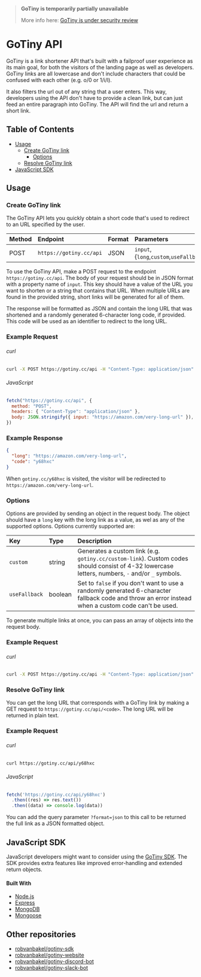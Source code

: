 > **GoTiny is temporarily partially unavailable**
> 
> More info here: [GoTiny is under security review](https://github.com/robvanbakel/gotiny-api/issues/6#issue-1421501653)

# GoTiny API

GoTiny is a link shortener API that's built with a failproof user experience as its main goal, for both the visitors of the landing page as well as developers. GoTiny links are all lowercase and don't include characters that could be confused with each other (e.g. o/0 or 1/i/l).

It also filters the url out of any string that a user enters. This way, developers using the API don't have to provide a clean link, but can just feed an entire paragraph into GoTiny. The API will find the url and return a short link.

## Table of Contents

- [Usage](#usage)
  - [Create GoTiny link](#create-gotiny-link)
    - [Options](#options)
  - [Resolve GoTiny link](#resolve-gotiny-link)
- [JavaScript SDK](#javascript-sdk)

## Usage

### Create GoTiny link

The GoTiny API lets you quickly obtain a short code that's used to redirect to an URL specified by the user.

| Method | Endpoint                | Format | Parameters                               |
| :----- | :---------------------- | :----- | :--------------------------------------- |
| POST   | `https://gotiny.cc/api` | JSON   | `input`, {`long`,`custom`,`useFallback`} |

To use the GoTiny API, make a POST request to the endpoint `https://gotiny.cc/api`. The body of your request should be in JSON format with a property name of `input`. This key should have a value of the URL you want to shorten or a string that contains that URL. When multiple URLs are found in the provided string, short links will be generated for all of them.

The response will be formatted as JSON and contain the long URL that was shortened and a randomly generated 6-character long code, if provided. This code will be used as an identifier to redirect to the long URL.

### Example Request

###### curl

```bash
curl -X POST https://gotiny.cc/api -H "Content-Type: application/json" -d '{ "input" : "https://amazon.com/very-long-url" }'
```

###### JavaScript

```javascript
fetch("https://gotiny.cc/api", {
  method: "POST",
  headers: { "Content-Type": "application/json" },
  body: JSON.stringify({ input: "https://amazon.com/very-long-url" }),
})
```

### Example Response

```json
{
  "long": "https://amazon.com/very-long-url",
  "code": "y68hxc"
}
```

When `gotiny.cc/y68hxc` is visited, the visitor will be redirected to `https://amazon.com/very-long-url`.

### Options

Options are provided by sending an object in the request body. The object should have a `long` key with the long link as a value, as wel as any of the supported options. Options currently supported are:

| Key           | Type    | Description                                                                                                                                         |
| :------------ | :------ | :-------------------------------------------------------------------------------------------------------------------------------------------------- |
| `custom`      | string  | Generates a custom link (e.g. `gotiny.cc/custom-link`). Custom codes should consist of 4-32 lowercase letters, numbers, `-` and/or `_` symbols.     |
| `useFallback` | boolean | Set to `false` if you don't want to use a randomly generated 6-character fallback code and throw an error instead when a custom code can't be used. |

To generate multiple links at once, you can pass an array of objects into the request body.

### Example Request

###### curl

```bash
curl -X POST https://gotiny.cc/api -H "Content-Type: application/json" -d '{ "long": "https://amazon.com/very-long-url", "custom": "amazon", "useFallback": false }'
```

### Resolve GoTiny link

You can get the long URL that corresponds with a GoTiny link by making a GET request to `https://gotiny.cc/api/<code>`. The long URL will be returned in plain text.

### Example Request

###### curl

```bash
curl https://gotiny.cc/api/y68hxc
```

###### JavaScript

```javascript
fetch('https://gotiny.cc/api/y68hxc')
  .then((res) => res.text())
  .then((data) => console.log(data))
```

You can add the query parameter `?format=json` to this call to be returned the full link as a JSON formatted object.

## JavaScript SDK

JavaScript developers might want to consider using the [GoTiny SDK](https://www.npmjs.com/package/gotiny). The SDK provides extra features like improved error-handling and extended return objects.

#### Built With

- [Node.js](https://nodejs.org)
- [Express](http://expressjs.com)
- [MongoDB](https://www.mongodb.com)
- [Mongoose](https://mongoosejs.com)

## Other repositories

- [robvanbakel/gotiny-sdk](https://github.com/robvanbakel/gotiny-sdk)
- [robvanbakel/gotiny-website](https://github.com/robvanbakel/gotiny-website)
- [robvanbakel/gotiny-discord-bot](https://github.com/robvanbakel/gotiny-discord-bot)
- [robvanbakel/gotiny-slack-bot](https://github.com/robvanbakel/gotiny-slack-bot)

